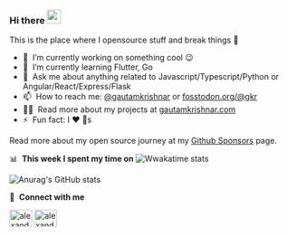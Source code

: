### Hi there <a href="https://www.gautamkrishnar.com/"><img src="https://media.giphy.com/media/hvRJCLFzcasrR4ia7z/giphy.gif" width="25px"></a>
This is the place where I opensource stuff and break things :rofl:

- 🔭 &nbsp;I’m currently working on something cool :wink:
- 🌱 &nbsp;I’m currently learning Flutter, Go
- 💬 &nbsp;Ask me about anything related to Javascript/Typescript/Python or Angular/React/Express/Flask
- 📫 &nbsp;How to reach me: [@gautamkrishnar](https://twitter.com/gautamkrishnar) or <a rel="me" href="https://fosstodon.org/@gkr">fosstodon.org/@gkr</a>
- 👨‍💻 &nbsp;Read more about my projects at [gautamkrishnar.com](https://www.gautamkrishnar.com/#portfolio)
- ⚡ &nbsp;Fun fact: I :heart: :dog:s

Read more about my open source journey at my [Github Sponsors](https://github.com/sponsors/gautamkrishnar) page.


📊 &nbsp;**This week I spent my time on**
![Wwakatime stats](https://github-readme-stats.vercel.app/api/wakatime?username=AlexPera&hide_title=true&hide_border=true&langs_count=5&bg_color=00000000&text_color=555)

![Anurag's GitHub stats](https://github-readme-stats.vercel.app/api?username=AlexPerathoner&count_private=true&show_icons=true&hide_title=true&hide_border=true&langs_count=5&bg_color=00000000&text_color=555)



🔗 &nbsp;**Connect with me**
<p align="left">
<a href="https://www.linkedin.com/in/alexander-perathoner-5ba5b5173/" target="blank"><img align="center" src="https://raw.githubusercontent.com/rahuldkjain/github-profile-readme-generator/master/src/images/icons/Social/linked-in-alt.svg" alt="alexander-perathoner-5ba5b5173" height="30" width="40" /></a>
<a href="https://instagram.com/gautamkrishnar" target="blank"><img align="center" src="https://raw.githubusercontent.com/rahuldkjain/github-profile-readme-generator/master/src/images/icons/Social/instagram.svg" alt="alexander-perathoner-5ba5b5173" height="30" width="40" /></a>